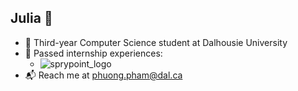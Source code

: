 ## Julia 🤗 

- 🤔 Third-year Computer Science student at Dalhousie University
- 🙏 Passed internship experiences:
  + ![sprypoint_logo](assets/sprypoint_logo.png)
- 📬 Reach me at phuong.pham@dal.ca
<!--
**phuongwj/phuongwj** is a ✨ _special_ ✨ repository because its `README.md` (this file) appears on your GitHub profile.

Here are some ideas to get you started:

- 🔭 I’m currently working on ...
- 🌱 I’m currently learning ...
- 👯 I’m looking to collaborate on ...
- 🤔 I’m looking for help with ...
- 💬 Ask me about ...
- 📫 How to reach me: ...
- 😄 Pronouns: ...
- ⚡ Fun fact: ...
-->
